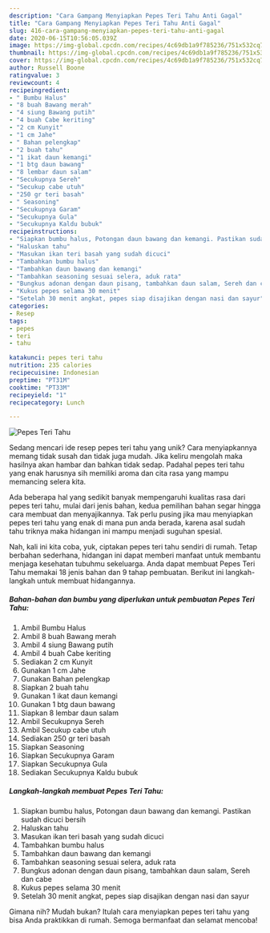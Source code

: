 ```yaml
---
description: "Cara Gampang Menyiapkan Pepes Teri Tahu Anti Gagal"
title: "Cara Gampang Menyiapkan Pepes Teri Tahu Anti Gagal"
slug: 416-cara-gampang-menyiapkan-pepes-teri-tahu-anti-gagal
date: 2020-06-15T10:56:05.039Z
image: https://img-global.cpcdn.com/recipes/4c69db1a9f785236/751x532cq70/pepes-teri-tahu-foto-resep-utama.jpg
thumbnail: https://img-global.cpcdn.com/recipes/4c69db1a9f785236/751x532cq70/pepes-teri-tahu-foto-resep-utama.jpg
cover: https://img-global.cpcdn.com/recipes/4c69db1a9f785236/751x532cq70/pepes-teri-tahu-foto-resep-utama.jpg
author: Russell Boone
ratingvalue: 3
reviewcount: 4
recipeingredient:
- " Bumbu Halus"
- "8 buah Bawang merah"
- "4 siung Bawang putih"
- "4 buah Cabe keriting"
- "2 cm Kunyit"
- "1 cm Jahe"
- " Bahan pelengkap"
- "2 buah tahu"
- "1 ikat daun kemangi"
- "1 btg daun bawang"
- "8 lembar daun salam"
- "Secukupnya Sereh"
- "Secukup cabe utuh"
- "250 gr teri basah"
- " Seasoning"
- "Secukupnya Garam"
- "Secukupnya Gula"
- "Secukupnya Kaldu bubuk"
recipeinstructions:
- "Siapkan bumbu halus, Potongan daun bawang dan kemangi. Pastikan sudah dicuci bersih"
- "Haluskan tahu"
- "Masukan ikan teri basah yang sudah dicuci"
- "Tambahkan bumbu halus"
- "Tambahkan daun bawang dan kemangi"
- "Tambahkan seasoning sesuai selera, aduk rata"
- "Bungkus adonan dengan daun pisang, tambahkan daun salam, Sereh dan cabe"
- "Kukus pepes selama 30 menit"
- "Setelah 30 menit angkat, pepes siap disajikan dengan nasi dan sayur"
categories:
- Resep
tags:
- pepes
- teri
- tahu

katakunci: pepes teri tahu 
nutrition: 235 calories
recipecuisine: Indonesian
preptime: "PT31M"
cooktime: "PT33M"
recipeyield: "1"
recipecategory: Lunch

---
```



![Pepes Teri Tahu](https://img-global.cpcdn.com/recipes/4c69db1a9f785236/751x532cq70/pepes-teri-tahu-foto-resep-utama.jpg)

Sedang mencari ide resep pepes teri tahu yang unik? Cara menyiapkannya memang tidak susah dan tidak juga mudah. Jika keliru mengolah maka hasilnya akan hambar dan bahkan tidak sedap. Padahal pepes teri tahu yang enak harusnya sih memiliki aroma dan cita rasa yang mampu memancing selera kita.



Ada beberapa hal yang sedikit banyak mempengaruhi kualitas rasa dari pepes teri tahu, mulai dari jenis bahan, kedua pemilihan bahan segar hingga cara membuat dan menyajikannya. Tak perlu pusing jika mau menyiapkan pepes teri tahu yang enak di mana pun anda berada, karena asal sudah tahu triknya maka hidangan ini mampu menjadi suguhan spesial.


Nah, kali ini kita coba, yuk, ciptakan pepes teri tahu sendiri di rumah. Tetap berbahan sederhana, hidangan ini dapat memberi manfaat untuk membantu menjaga kesehatan tubuhmu sekeluarga. Anda dapat membuat Pepes Teri Tahu memakai 18 jenis bahan dan 9 tahap pembuatan. Berikut ini langkah-langkah untuk membuat hidangannya.

<!--inarticleads1-->

##### Bahan-bahan dan bumbu yang diperlukan untuk pembuatan Pepes Teri Tahu:

1. Ambil  Bumbu Halus
1. Ambil 8 buah Bawang merah
1. Ambil 4 siung Bawang putih
1. Ambil 4 buah Cabe keriting
1. Sediakan 2 cm Kunyit
1. Gunakan 1 cm Jahe
1. Gunakan  Bahan pelengkap
1. Siapkan 2 buah tahu
1. Gunakan 1 ikat daun kemangi
1. Gunakan 1 btg daun bawang
1. Siapkan 8 lembar daun salam
1. Ambil Secukupnya Sereh
1. Ambil Secukup cabe utuh
1. Sediakan 250 gr teri basah
1. Siapkan  Seasoning
1. Siapkan Secukupnya Garam
1. Siapkan Secukupnya Gula
1. Sediakan Secukupnya Kaldu bubuk




<!--inarticleads2-->

##### Langkah-langkah membuat Pepes Teri Tahu:

1. Siapkan bumbu halus, Potongan daun bawang dan kemangi. Pastikan sudah dicuci bersih
1. Haluskan tahu
1. Masukan ikan teri basah yang sudah dicuci
1. Tambahkan bumbu halus
1. Tambahkan daun bawang dan kemangi
1. Tambahkan seasoning sesuai selera, aduk rata
1. Bungkus adonan dengan daun pisang, tambahkan daun salam, Sereh dan cabe
1. Kukus pepes selama 30 menit
1. Setelah 30 menit angkat, pepes siap disajikan dengan nasi dan sayur




Gimana nih? Mudah bukan? Itulah cara menyiapkan pepes teri tahu yang bisa Anda praktikkan di rumah. Semoga bermanfaat dan selamat mencoba!
